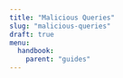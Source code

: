 ```yaml
---
title: "Malicious Queries"
slug: "malicious-queries"
draft: true
menu:
  handbook:
    parent: "guides"
---
```


